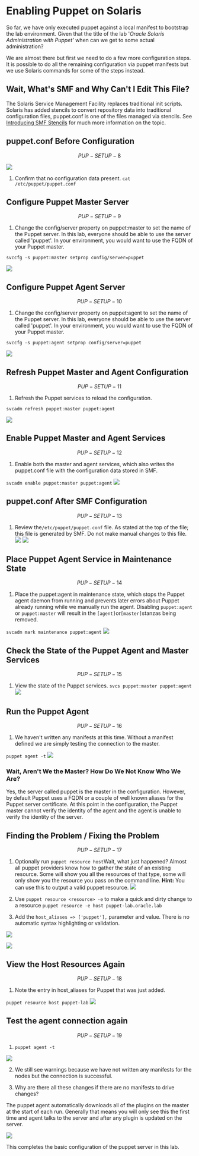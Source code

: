 # Enabling Puppet on Solaris

So far, we have only executed puppet against a local manifest to bootstrap the lab environment. Given that the title of the lab '_Oracle Solaris Administration with Puppet'_ when can we get to some actual administration?

We are almost there but first we need to do a few more configuration steps. It is possible to do all the remaining configuration via puppet manifests but we use Solaris commands for some of the steps instead.

## Wait, What's SMF and Why Can't I Edit This File?

The Solaris Service Management Facility replaces traditional init scripts. Solaris has added stencils to convert repository data into traditional configuration files, puppet.conf is one of the files managed via stencils.
See [Introducing SMF Stencils](https://blogs.oracle.com/SolarisSMF/entry/introducing_smf_stencils) for much more information on the topic.

## puppet.conf Before Configuration


$$
PUP-SETUP-8
$$


![](/assets/SETUP-PUP-008.0.png)

1. Confirm that no configuration data present.
  `cat /etc/puppet/puppet.conf`

## Configure Puppet Master Server


$$
PUP-SETUP-9
$$


1. Change the config\/server property on puppet:master to set the name of the Puppet server. In this lab, everyone should be able to use the server called 'puppet'. In your environment, you would want to use the FQDN of your Puppet master.

  `svccfg -s puppet:master setprop config/server=puppet`


![](/assets/SETUP-PUP-009.0.png)

## Configure Puppet Agent Server


$$
PUP-SETUP-10
$$


1. Change the config\/server property on puppet:agent to set the name of the Puppet server. In this lab, everyone should be able to use the server called 'puppet'. In your environment, you would want to use the FQDN of your Puppet master.

  `svccfg -s puppet:agent setprop config/server=puppet`


![](/assets/SETUP-PUP-010.0.png)

## Refresh Puppet Master and Agent Configuration


$$
PUP-SETUP-11
$$


1. Refresh the Puppet services to reload the configuration.

  `svcadm refresh puppet:master puppet:agent`


![](/assets/SETUP-PUP-011.0.png)

## Enable Puppet Master and Agent Services


$$
PUP-SETUP-12
$$


1. Enable both the master and agent services, which also writes the puppet.conf file with the configuration data stored in SMF.

  `svcadm enable puppet:master puppet:agent`
  ![](/assets/SETUP-PUP-012.0.png)


## puppet.conf After SMF Configuration


$$
PUP-SETUP-13
$$


1. Review the`/etc/puppet/puppet.conf` file. As stated at the top   of the file; this file is generated by SMF. Do not make manual changes to this file.
  ![](/assets/SETUP-PUP-013.0.png)
  ![](/assets/SETUP-PUP-013.1.png)

## Place Puppet Agent Service in Maintenance State


$$
PUP-SETUP-14
$$


1. Place the puppet:agent in maintenance state, which stops the Puppet agent daemon from running and prevents later errors about Puppet already running while we manually run the agent. Disabling `puppet:agent` or `puppet:master` will result in the `[agent]`or`[master]`stanzas being removed.

  `svcadm mark maintenance puppet:agent`
  ![](/assets/SETUP-PUP-014.0.png)


## Check the State of the Puppet Agent and Master Services


$$
PUP-SETUP-15
$$


1. View the state of the Puppet services.
  `svcs puppet:master puppet:agent`
  ![](/assets/SETUP-PUP-015.0.png)

## Run the Puppet Agent


$$
PUP-SETUP-16
$$


1. We haven't written any manifests at this time. Without a manifest defined we are simply testing the connection to the master.

  `puppet agent -t`
  ![](/assets/SETUP-PUP-016.0.png)

  ### Wait, Aren't We the Master? How Do We Not Know Who We Are?

  Yes, the server called puppet is the master in the configuration. However, by default Puppet uses a FQDN or a couple of well known aliases for the Puppet server certificate. At this point in the configuration, the Puppet master cannot verify the identity of the agent and the agent is unable to verify the identity of the server.


## Finding the Problem \/ Fixing the Problem


$$
PUP-SETUP-17
$$


1. Optionally run `puppet resource host`Wait, what just happened? Almost all puppet providers know how to gather the state of an existing resource. Some will show you all the resources of that type, some will only show you the resource you pass on the command line. **Hint:** You can use this to output a valid puppet resource.
![](/assets/SETUP-PUP-017.0.png)

2. Use `puppet resource <resource> -e` to make a quick and dirty change to a resource
  `puppet resource -e host puppet-lab.oracle.lab`
  

3. Add the `host_aliases => ['puppet'],` parameter and value. There is no automatic syntax highlighting or validation.

![](/assets/SETUP-PUP-017.2.png)

![](/assets/SETUP-PUP-017.1.png)


## View the Host Resources Again


$$
PUP-SETUP-18
$$


1. Note the entry in host\_aliases for Puppet that was just added.

  `puppet resource host puppet-lab`
  ![](/assets/SETUP-PUP-018.0.png)


## Test the agent connection again


$$
PUP-SETUP-19
$$


1. `puppet agent -t`

  ![](/assets/SETUP-PUP-019.0.png)

2. We still see warnings because we have not written any manifests for the nodes but the connection is successful.

3. Why are there all these changes if there are no manifests to drive changes?

  The puppet agent automatically downloads all of the plugins on the master at the start of each run. Generally that means you will only see this the first time and agent talks to the server and after any plugin is updated on the server.

  ![](/assets/SETUP-PUP-019.1.png)


This completes the basic configuration of the puppet server in this lab.

